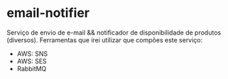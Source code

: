 # email-notifier
Serviço de envio de e-mail && notificador de disponibilidade de produtos (diversos).
Ferramentas que irei utilizar que compões este serviço:

- AWS: SNS
- AWS: SES
- RabbitMQ